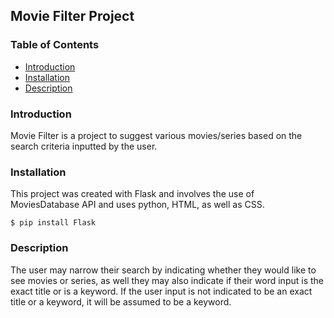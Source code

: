 ## Movie Filter Project

### Table of Contents              
* [Introduction](#Introduction)
* [Installation](#Installation)
* [Description](#Description)      

### Introduction                         
Movie Filter is a project to suggest various movies/series based on the search criteria inputted by the user.   
  
### Installation 
This project was created with Flask and involves the use of MoviesDatabase API and uses python, HTML, as well as CSS. 
```
$ pip install Flask                       
```        

### Description
The user may narrow their search by indicating whether they would like to see movies or series, as well they may also indicate if their word input is the exact title or is a keyword. If the user input is not indicated to be an exact title or a keyword, it will be assumed to be a keyword.  